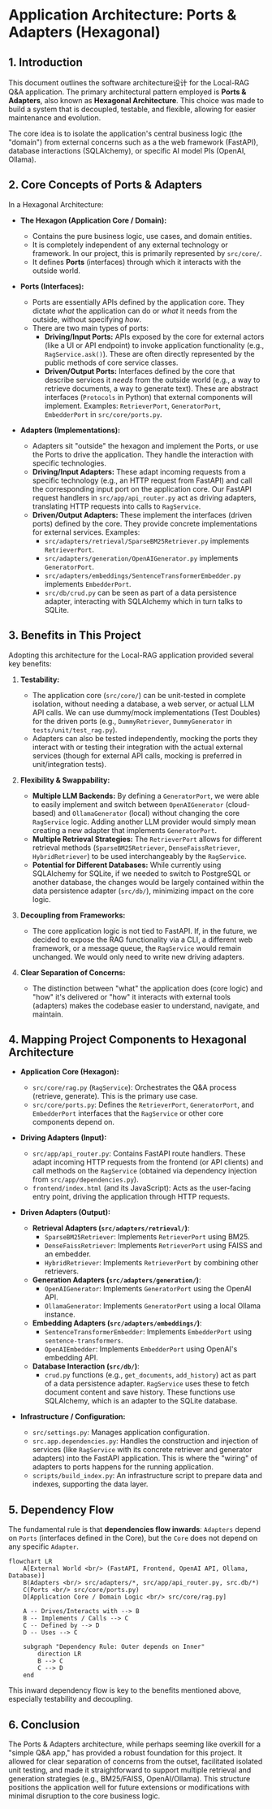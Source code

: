 # Application Architecture: Ports & Adapters (Hexagonal)

## 1. Introduction

This document outlines the software architecture设计 for the Local-RAG Q&A application. The primary architectural pattern employed is **Ports & Adapters**, also known as **Hexagonal Architecture**. This choice was made to build a system that is decoupled, testable, and flexible, allowing for easier maintenance and evolution.

The core idea is to isolate the application's central business logic (the "domain") from external concerns such as a
the web framework (FastAPI), database interactions (SQLAlchemy), or specific AI model PIs (OpenAI, Ollama).

## 2. Core Concepts of Ports & Adapters

In a Hexagonal Architecture:

*   **The Hexagon (Application Core / Domain):**
    *   Contains the pure business logic, use cases, and domain entities.
    *   It is completely independent of any external technology or framework. In our project, this is primarily represented by `src/core/`.
    *   It defines **Ports** (interfaces) through which it interacts with the outside world.

*   **Ports (Interfaces):**
    *   Ports are essentially APIs defined by the application core. They dictate *what* the application can do or *what* it needs from the outside, without specifying *how*.
    *   There are two main types of ports:
        *   **Driving/Input Ports:** APIs exposed by the core for external actors (like a UI or API endpoint) to invoke application functionality (e.g., `RagService.ask()`). These are often directly represented by the public methods of core service classes.
        *   **Driven/Output Ports:** Interfaces defined by the core that describe services it *needs* from the outside world (e.g., a way to retrieve documents, a way to generate text). These are abstract interfaces (`Protocols` in Python) that external components will implement. Examples: `RetrieverPort`, `GeneratorPort`, `EmbedderPort` in `src/core/ports.py`.

*   **Adapters (Implementations):**
    *   Adapters sit "outside" the hexagon and implement the Ports, or use the Ports to drive the application. They handle the interaction with specific technologies.
    *   **Driving/Input Adapters:** These adapt incoming requests from a specific technology (e.g., an HTTP request from FastAPI) and call the corresponding input port on the application core. Our FastAPI request handlers in `src/app/api_router.py` act as driving adapters, translating HTTP requests into calls to `RagService`.
    *   **Driven/Output Adapters:** These implement the interfaces (driven ports) defined by the core. They provide concrete implementations for external services. Examples:
        *   `src/adapters/retrieval/SparseBM25Retriever.py` implements `RetrieverPort`.
        *   `src/adapters/generation/OpenAIGenerator.py` implements `GeneratorPort`.
        *   `src/adapters/embeddings/SentenceTransformerEmbedder.py` implements `EmbedderPort`.
        *   `src/db/crud.py` can be seen as part of a data persistence adapter, interacting with SQLAlchemy which in turn talks to SQLite.

## 3. Benefits in This Project

Adopting this architecture for the Local-RAG application provided several key benefits:

1.  **Testability:**
    *   The application core (`src/core/`) can be unit-tested in complete isolation, without needing a database, a web server, or actual LLM API calls. We can use dummy/mock implementations (Test Doubles) for the driven ports (e.g., `DummyRetriever`, `DummyGenerator` in `tests/unit/test_rag.py`).
    *   Adapters can also be tested independently, mocking the ports they interact with or testing their integration with the actual external services (though for external API calls, mocking is preferred in unit/integration tests).

2.  **Flexibility & Swappability:**
    *   **Multiple LLM Backends:** By defining a `GeneratorPort`, we were able to easily implement and switch between `OpenAIGenerator` (cloud-based) and `OllamaGenerator` (local) without changing the core `RagService` logic. Adding another LLM provider would simply mean creating a new adapter that implements `GeneratorPort`.
    *   **Multiple Retrieval Strategies:** The `RetrieverPort` allows for different retrieval methods (`SparseBM25Retriever`, `DenseFaissRetriever`, `HybridRetriever`) to be used interchangeably by the `RagService`.
    *   **Potential for Different Databases:** While currently using SQLAlchemy for SQLite, if we needed to switch to PostgreSQL or another database, the changes would be largely contained within the data persistence adapter (`src/db/`), minimizing impact on the core logic.

3.  **Decoupling from Frameworks:**
    *   The core application logic is not tied to FastAPI. If, in the future, we decided to expose the RAG functionality via a CLI, a different web framework, or a message queue, the `RagService` would remain unchanged. We would only need to write new driving adapters.

4.  **Clear Separation of Concerns:**
    *   The distinction between "what" the application does (core logic) and "how" it's delivered or "how" it interacts with external tools (adapters) makes the codebase easier to understand, navigate, and maintain.

## 4. Mapping Project Components to Hexagonal Architecture

*   **Application Core (Hexagon):**
    *   `src/core/rag.py` (`RagService`): Orchestrates the Q&A process (retrieve, generate). This is the primary use case.
    *   `src/core/ports.py`: Defines the `RetrieverPort`, `GeneratorPort`, and `EmbedderPort` interfaces that the `RagService` or other core components depend on.

*   **Driving Adapters (Input):**
    *   `src/app/api_router.py`: Contains FastAPI route handlers. These adapt incoming HTTP requests from the frontend (or API clients) and call methods on the `RagService` (obtained via dependency injection from `src/app/dependencies.py`).
    *   `frontend/index.html` (and its JavaScript): Acts as the user-facing entry point, driving the application through HTTP requests.

*   **Driven Adapters (Output):**
    *   **Retrieval Adapters (`src/adapters/retrieval/`)**:
        *   `SparseBM25Retriever`: Implements `RetrieverPort` using BM25.
        *   `DenseFaissRetriever`: Implements `RetrieverPort` using FAISS and an embedder.
        *   `HybridRetriever`: Implements `RetrieverPort` by combining other retrievers.
    *   **Generation Adapters (`src/adapters/generation/`)**:
        *   `OpenAIGenerator`: Implements `GeneratorPort` using the OpenAI API.
        *   `OllamaGenerator`: Implements `GeneratorPort` using a local Ollama instance.
    *   **Embedding Adapters (`src/adapters/embeddings/`)**:
        *   `SentenceTransformerEmbedder`: Implements `EmbedderPort` using `sentence-transformers`.
        *   `OpenAIEmbedder`: Implements `EmbedderPort` using OpenAI's embedding API.
    *   **Database Interaction (`src/db/`)**:
        *   `crud.py` functions (e.g., `get_documents`, `add_history`) act as part of a data persistence adapter. `RagService` uses these to fetch document content and save history. These functions use SQLAlchemy, which is an adapter to the SQLite database.

*   **Infrastructure / Configuration:**
    *   `src/settings.py`: Manages application configuration.
    *   `src.app.dependencies.py`: Handles the construction and injection of services (like `RagService` with its concrete retriever and generator adapters) into the FastAPI application. This is where the "wiring" of adapters to ports happens for the running application.
    *   `scripts/build_index.py`: An infrastructure script to prepare data and indexes, supporting the data layer.

## 5. Dependency Flow

The fundamental rule is that **dependencies flow inwards**: `Adapters` depend on `Ports` (interfaces defined in the Core), but the `Core` does not depend on any specific `Adapter`.

```mermaid
flowchart LR
    A[External World <br/> (FastAPI, Frontend, OpenAI API, Ollama, Database)]
    B(Adapters <br/> src/adapters/*, src/app/api_router.py, src.db/*)
    C(Ports <br/> src/core/ports.py)
    D[Application Core / Domain Logic <br/> src/core/rag.py]

    A -- Drives/Interacts with --> B
    B -- Implements / Calls --> C
    C -- Defined by --> D
    D -- Uses --> C

    subgraph "Dependency Rule: Outer depends on Inner"
        direction LR
        B --> C
        C --> D
    end
```

This inward dependency flow is key to the benefits mentioned above, especially testability and decoupling.

## 6. Conclusion

The Ports & Adapters architecture, while perhaps seeming like overkill for a "simple Q&A app," has provided a robust foundation for this project. It allowed for clear separation of concerns from the outset, facilitated isolated unit testing, and made it straightforward to support multiple retrieval and generation strategies (e.g., BM25/FAISS, OpenAI/Ollama). This structure positions the application well for future extensions or modifications with minimal disruption to the core business logic.
